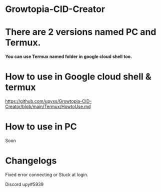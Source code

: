 # Growtopia-CID-Creator

# There are 2 versions named PC and Termux.
**You can use Termux named folder in google cloud shell too.**

# How to use in Google cloud shell & termux
https://github.com/upyxs/Growtopia-CID-Creator/blob/main/Termux/HowtoUse.md

# How to use in PC
Soon

# Changelogs
Fixed error connecting or Stuck at login.

Discord upy#5939
